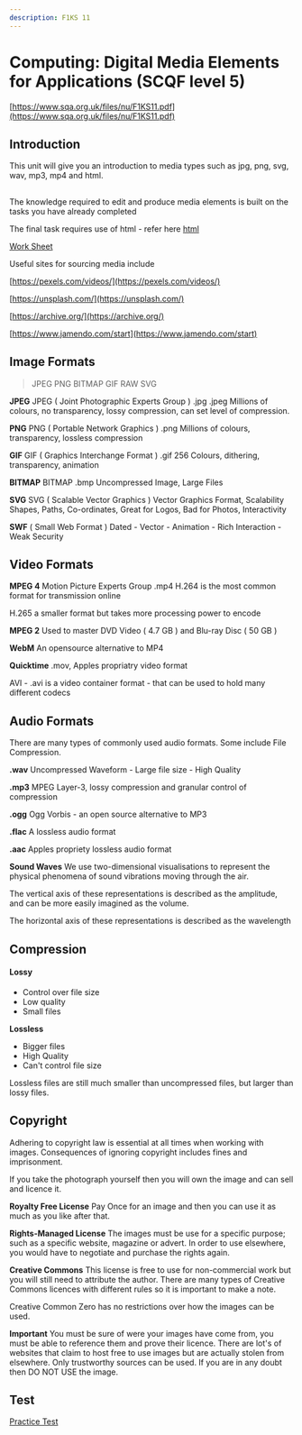 ```yaml
---
description: F1KS 11
---
```


# Computing: Digital Media Elements for Applications \(SCQF level 5\)

[https://www.sqa.org.uk/files/nu/F1KS11.pdf](https://www.sqa.org.uk/files/nu/F1KS11.pdf)

## Introduction

This unit will give you an introduction to media types such as jpg, png, svg, wav, mp3, mp4 and html.

## 

 

The knowledge required to edit and produce media elements is built on the tasks you have already completed

The final task requires use of html - refer here [html](https://digitalmedia.gitbook.io/project/v/level-55/semester-1/web-graphics)

[Work Sheet](https://tutor.neocities.org/Applications.docx)

Useful sites for sourcing media include

[https://pexels.com/videos/](https://pexels.com/videos/)

[https://unsplash.com/](https://unsplash.com/)

[https://archive.org/](https://archive.org/)

[https://www.jamendo.com/start](https://www.jamendo.com/start)

## Image Formats

> JPEG PNG BITMAP GIF RAW SVG

**JPEG** JPEG \( Joint Photographic Experts Group \) .jpg .jpeg Millions of colours, no transparency, lossy compression, can set level of compression.

**PNG** PNG \( Portable Network Graphics \) .png Millions of colours, transparency, lossless compression

**GIF** GIF \( Graphics Interchange Format \) .gif 256 Colours, dithering, transparency, animation

**BITMAP** BITMAP .bmp Uncompressed Image, Large Files

**SVG** SVG \( Scalable Vector Graphics \) Vector Graphics Format, Scalability Shapes, Paths, Co-ordinates, Great for Logos, Bad for Photos, Interactivity

**SWF** \( Small Web Format \) Dated - Vector - Animation - Rich Interaction - Weak Security

## Video Formats

**MPEG 4** Motion Picture Experts Group .mp4 H.264 is the most common format for transmission online

H.265 a smaller format but takes more processing power to encode

**MPEG 2** Used to master DVD Video \( 4.7 GB \) and Blu-ray Disc \( 50 GB \)

**WebM** An opensource alternative to MP4

**Quicktime** .mov, Apples propriatry video format

AVI - .avi is a video container format - that can be used to hold many different codecs

## Audio Formats

There are many types of commonly used audio formats. Some include File Compression.

**.wav** Uncompressed Waveform - Large file size - High Quality

**.mp3** MPEG Layer-3, lossy compression and granular control of compression

**.ogg** Ogg Vorbis - an open source alternative to MP3

**.flac** A lossless audio format

**.aac** Apples propriety lossless audio format

**Sound Waves** We use two-dimensional visualisations to represent the physical phenomena of sound vibrations moving through the air.

The vertical axis of these representations is described as the amplitude, and can be more easily imagined as the volume.

The horizontal axis of these representations is described as the wavelength



## **Compression**

#### **Lossy**         

* Control over file size
* Low quality
* Small files

**Lossless**    

* Bigger files
* High Quality
* Can't control file size

Lossless files are still much smaller than uncompressed files, but larger than lossy files.

## Copyright

Adhering to copyright law is essential at all times when working with images. Consequences of ignoring copyright includes fines and imprisonment.

If you take the photograph yourself then you will own the image and can sell and licence it.

**Royalty Free License** Pay Once for an image and then you can use it as much as you like after that.

**Rights-Managed License** The images must be use for a specific purpose; such as a specific website, magazine or advert. In order to use elsewhere, you would have to negotiate and purchase the rights again.

**Creative Commons** This license is free to use for non-commercial work but you will still need to attribute the author. There are many types of Creative Commons licences with different rules so it is important to make a note.

Creative Common Zero has no restrictions over how the images can be used.

**Important** You must be sure of were your images have come from, you must be able to reference them and prove their licence. There are lot's of websites that claim to host free to use images but are actually stolen from elsewhere. Only trustworthy sources can be used. If you are in any doubt then DO NOT USE the image.

## Test

[Practice Test](https://forms.gle/nNjVNxBrJsbcfkRz6)

